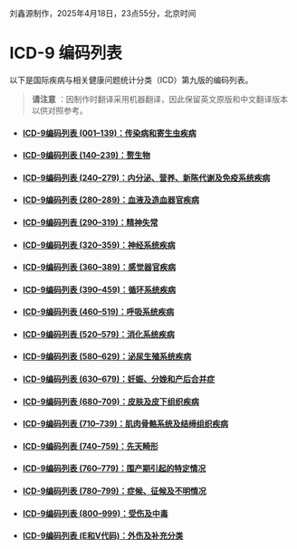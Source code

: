 刘鑫源制作，2025年4月18日，23点55分，北京时间
# ICD-9 编码列表

以下是国际疾病与相关健康问题统计分类（ICD）第九版的编码列表。

> **请注意** ：因制作时翻译采用机器翻译，因此保留英文原版和中文翻译版本以供对照参考。

* #### [ICD-9编码列表 (001–139)：传染病和寄生虫疾病](./ICD-9编码列表%20(001–139).md) 
* #### [ICD-9编码列表 (140–239)：赘生物](./ICD-9编码列表%20(140–239)：赘生物.md) 
* #### [ICD-9编码列表 (240–279)：内分泌、营养、新陈代谢及免疫系统疾病](./ICD-9编码列表%20(240–279).md)
* #### [ICD-9编码列表 (280–289)：血液及造血器官疾病](./ICD-9编码列表%20(280–289).md)
* #### [ICD-9编码列表 (290–319)：精神失常](./ICD-9编码列表%20(290–319).md)
* #### [ICD-9编码列表 (320–359)：神经系统疾病](./ICD-9编码列表%20(320–359).md)
* #### [ICD-9编码列表 (360–389)：感觉器官疾病](./ICD-9编码列表%20(360–389).md)
* #### [ICD-9编码列表 (390–459)：循环系统疾病](./ICD-9编码列表%20(390–459).md)
* #### [ICD-9编码列表 (460–519)：呼吸系统疾病](./ICD-9编码列表%20(460–519).md)
* #### [ICD-9编码列表 (520–579)：消化系统疾病](./ICD-9编码列表%20(520–579).md)
* #### [ICD-9编码列表 (580–629)：泌尿生殖系统疾病](./ICD-9编码列表%20(580–629).md)
* #### [ICD-9编码列表 (630–679)：妊娠、分娩和产后合并症](./ICD-9编码列表%20(630–679).md)
* #### [ICD-9编码列表 (680–709)：皮肤及皮下组织疾病](./ICD-9编码列表%20(680–709).md)
* #### [ICD-9编码列表 (710–739)：肌肉骨骼系统及结缔组织疾病](./ICD-9编码列表%20(710–739).md)
* #### [ICD-9编码列表 (740–759)：先天畸形](./ICD-9编码列表%20(740–759).md)
* #### [ICD-9编码列表 (760–779)：围产期引起的特定情况](./ICD-9编码列表%20(760–779).md)
* #### [ICD-9编码列表 (780–799)：症候、征候及不明情况](./ICD-9编码列表%20(780–799).md)
* #### [ICD-9编码列表 (800–999)：受伤及中毒](./ICD-9编码列表%20(800–999).md)
* #### [ICD-9编码列表 (E和V代码)：外伤及补充分类](./ICD-9编码列表%20(E和V代码).md)
